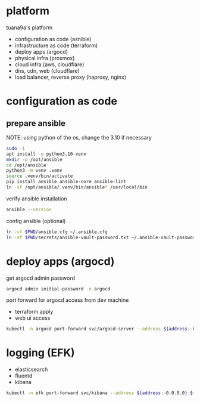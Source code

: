 # platform

tuana9a's platform
- configuration as code (asnible)
- infrastructure as code (terraform)
- deploy apps (argocd)
- physical infra (proxmox)
- cloud infra (aws, cloudflare)
- dns, cdn, web (cloudflare)
- load balancer, reverse proxy (haproxy, nginx)

# configuration as code

## prepare ansible

NOTE: using python of the os, change the 3.10 if necessary

```bash
sudo -i
apt install -y python3.10-venv
mkdir -p /opt/ansible
cd /opt/ansible
python3 -m venv .venv
source .venv/bin/activate
pip install ansible ansible-core ansible-lint
ln -sf /opt/ansible/.venv/bin/ansible* /usr/local/bin
```

verify ansible installation

```bash
ansible --version
```

config ansible (optional)

```bash
ln -sf $PWD/ansible.cfg ~/.ansible.cfg
ln -sf $PWD/secrets/ansible-vault-password.txt ~/.ansible-vault-password.txt
```

# deploy apps (argocd)

get argocd admin password

```bash
argocd admin initial-password -n argocd
```

port forward for argocd access from dev machine
- terraform apply
- web ui access

```bash
kubectl -n argocd port-forward svc/argocd-server --address ${address:-0.0.0.0} ${port:-8443}:443
```

# logging (EFK)

- elasticsearch
- fluentd
- kibana

```bash
kubectl -n efk port-forward svc/kibana --address ${address:-0.0.0.0} ${port:-5601}:5601
```